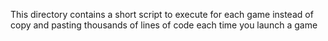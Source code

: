 This directory contains a short script to execute for each game instead of copy and pasting thousands of lines of code each time you launch a game
